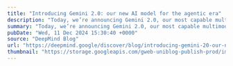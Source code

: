 ```yaml
---
title: "Introducing Gemini 2.0: our new AI model for the agentic era"
description: "Today, we’re announcing Gemini 2.0, our most capable multimodal AI model yet."
summary: "Today, we’re announcing Gemini 2.0, our most capable multimodal AI model yet."
pubDate: "Wed, 11 Dec 2024 15:30:40 +0000"
source: "DeepMind Blog"
url: "https://deepmind.google/discover/blog/introducing-gemini-20-our-new-ai-model-for-the-agentic-era/"
thumbnail: "https://storage.googleapis.com/gweb-uniblog-publish-prod/images/blog_gemini_hero_thumbnail.width-1300.png"
---
```


